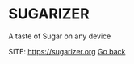 # SUGARIZER
 
 A taste of Sugar on any device
 
 SITE: https://sugarizer.org
 [Go back](https://portable-linux-apps.github.io/apps.html)
